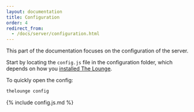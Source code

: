 ```yaml
---
layout: documentation
title: Configuration
order: 4
redirect_from:
  - /docs/server/configuration.html
---
```


This part of the documentation focuses on the configuration of the server.

Start by locating the `config.js` file in the configuration folder, which
depends on how you [installed The Lounge](/docs/install_and_upgrade.html).

To quickly open the config:

```sh
thelounge config
```

<!--
Content for the following is generated by this script in the main repo:
https://github.com/thelounge/lounge/blob/master/scripts/generate-config-doc.js
-->

{% include config.js.md %}
